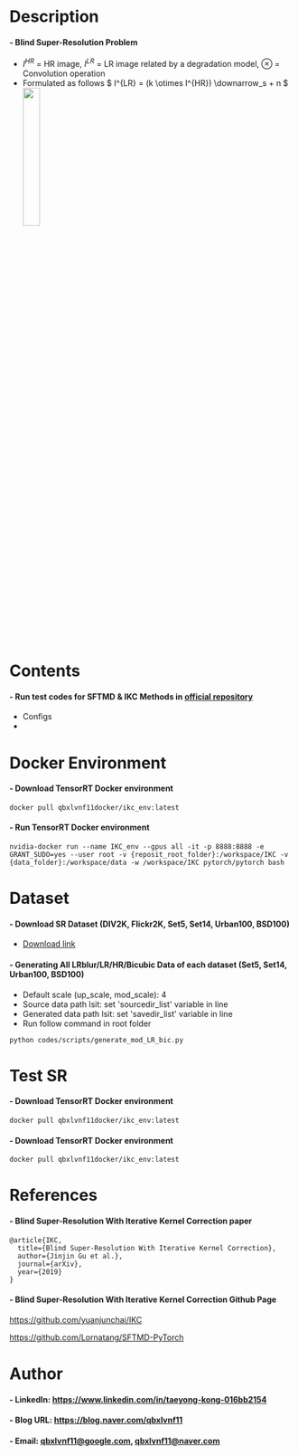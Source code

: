 
Description
=============

#### - Blind Super-Resolution Problem
  - $I^{HR}$ = HR image, $I^{LR}$ = LR image related by a degradation model, $\otimes$ = Convolution operation
  - Formulated as follows
  $ I^{LR} = (k \otimes I^{HR}) \downarrow_s + n $
<img src="https://user-images.githubusercontent.com/52263269/224929557-612b9de1-b732-4c70-ad9e-994a818f1dcf.png" width="25%"></img>

Contents
=============

#### - Run test codes for SFTMD & IKC Methods in [official repository](https://github.com/yuanjunchai/IKC)
  - Configs
  -
  
Docker Environment
=============

#### - Download TensorRT Docker environment
```
docker pull qbxlvnf11docker/ikc_env:latest
```

#### - Run TensorRT Docker environment
```
nvidia-docker run --name IKC_env --gpus all -it -p 8888:8888 -e GRANT_SUDO=yes --user root -v {reposit_root_folder}:/workspace/IKC -v {data_folder}:/workspace/data -w /workspace/IKC pytorch/pytorch bash
```

Dataset
=============

#### - Download SR Dataset (DIV2K, Flickr2K, Set5, Set14, Urban100, BSD100)
  - [Download link](https://github.com/yuanjunchai/IKC#dataset-preparation)

#### - Generating All LRblur/LR/HR/Bicubic Data of each dataset (Set5, Set14, Urban100, BSD100) 
  - Default scale (up_scale, mod_scale): 4
  - Source data path lsit: set 'sourcedir_list' variable in line
  - Generated data path lsit: set 'savedir_list' variable in line
  - Run follow command in root folder
  ```
  python codes/scripts/generate_mod_LR_bic.py
  ```

Test SR
=============

#### - Download TensorRT Docker environment
```
docker pull qbxlvnf11docker/ikc_env:latest
```

#### - Download TensorRT Docker environment
```
docker pull qbxlvnf11docker/ikc_env:latest
```

References
=============

#### - Blind Super-Resolution With Iterative Kernel Correction paper
```
@article{IKC,
  title={Blind Super-Resolution With Iterative Kernel Correction},
  author={Jinjin Gu et al.},
  journal={arXiv},
  year={2019}
}
```

#### - Blind Super-Resolution With Iterative Kernel Correction Github Page

https://github.com/yuanjunchai/IKC

https://github.com/Lornatang/SFTMD-PyTorch

Author
=============

#### - LinkedIn: https://www.linkedin.com/in/taeyong-kong-016bb2154

#### - Blog URL: https://blog.naver.com/qbxlvnf11

#### - Email: qbxlvnf11@google.com, qbxlvnf11@naver.com

